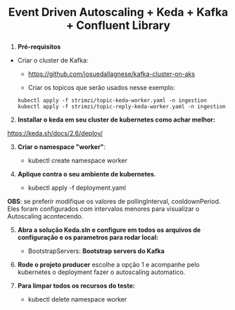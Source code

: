 <p style="font-size: 25px" align="center"><b>Event Driven Autoscaling + Keda + Kafka + Confluent Library</b></p>

1) **Pré-requisitos**
* Criar o cluster de Kafka:
    - https://github.com/josuedallagnese/kafka-cluster-on-aks

    - Criar os topicos que serão usados nesse exemplo:
    ```
    kubectl apply -f strimzi/topic-keda-worker.yaml -n ingestion
    kubectl apply -f strimzi/topic-reply-keda-worker.yaml -n ingestion
    ```
2) **Installar o keda em seu cluster de kubernetes como achar melhor:**

https://keda.sh/docs/2.6/deploy/

3) **Criar o namespace "worker"**:
    - kubectl create namespace worker

4) **Aplique contra o seu ambiente de kubernetes**.
    - kubectl apply -f deployment.yaml

**OBS**: se preferir modifique os valores de pollingInterval, cooldownPeriod. Eles foram configurados com intervalos menores para visualizar o Autoscaling acontecendo.

5) **Abra a solução Keda.sln e configure em todos os arquivos de configuração e os parametros para rodar local:**
    - BootstrapServers: **Bootstrap servers do Kafka**

6) **Rode o projeto producer** escolhe a opção 1 e acompanhe pelo kubernetes o deployment fazer o autoscaling automatico.

7) **Para limpar todos os recursos do teste:**
    - kubectl delete namespace worker
